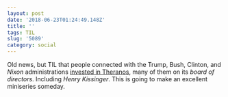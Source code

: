```yaml
---
layout: post
date: '2018-06-23T01:24:49.148Z'
title: ''
tags: TIL
slug: '5089'
category: social
---
```

Old news, but TIL that people connected with the Trump, Bush, Clinton, and *Nixon* administrations [invested in Theranos](https://www.wnycstudios.org/story/rise-and-fall-elizabeth-holmes/), many of them on its *board of directors*. Including *Henry Kissinger*. This is going to make an excellent miniseries someday.
